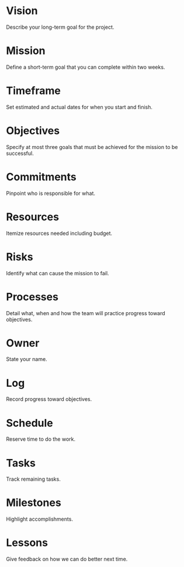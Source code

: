 # Vision
Describe your long-term goal for the project.

# Mission
Define a short-term goal that you can complete within two weeks.

# Timeframe
Set estimated and actual dates for when you start and finish.

# Objectives
Specify at most three goals that must be achieved for the mission to be successful.

# Commitments
Pinpoint who is responsible for what.

# Resources
Itemize resources needed including budget.

# Risks
Identify what can cause the mission to fail.

# Processes
Detail what, when and how the team will practice progress toward objectives.

# Owner
State your name.

# Log
Record progress toward objectives.

# Schedule
Reserve time to do the work.

# Tasks
Track remaining tasks.

# Milestones
Highlight accomplishments.

# Lessons
Give feedback on how we can do better next time.
